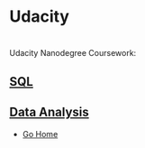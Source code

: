 # Udacity

# 

Udacity Nanodegree Coursework:
##  [SQL](https://github.com/riched158/SQL-nano)
##  [Data Analysis](https://github.com/riched158/Udacity-Data)

* [Go Home](https://github.com/riched158?tab=repositories)
